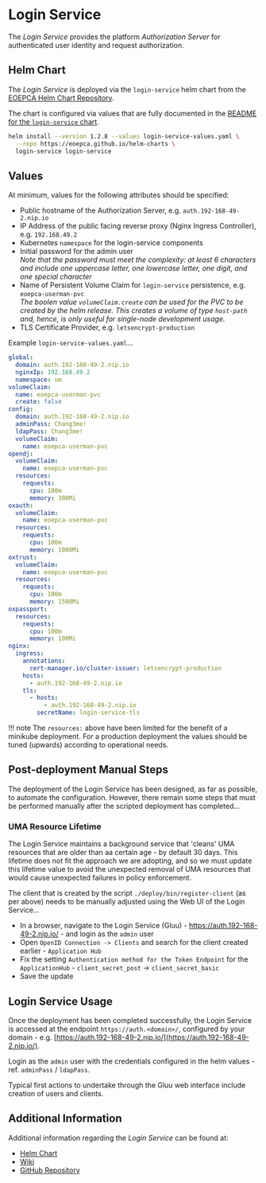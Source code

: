 # Login Service

The _Login Service_ provides the platform _Authorization Server_ for authenticated user identity and request authorization.

## Helm Chart

The _Login Service_ is deployed via the `login-service` helm chart from the [EOEPCA Helm Chart Repository](https://eoepca.github.io/helm-charts).

The chart is configured via values that are fully documented in the [README for the `login-service` chart](https://github.com/EOEPCA/helm-charts/tree/main/charts/login-service#readme).

```bash
helm install --version 1.2.8 --values login-service-values.yaml \
  --repo https://eoepca.github.io/helm-charts \
  login-service login-service
```

## Values

At minimum, values for the following attributes should be specified:

* Public hostname of the Authorization Server, e.g. `auth.192-168-49-2.nip.io`
* IP Address of the public facing reverse proxy (Nginx Ingress Controller), e.g. `192.168.49.2`
* Kubernetes `namespace` for the login-service components
* Initial password for the admin user<br>
  _Note that the password must meet the complexity: at least 6 characters and include one uppercase letter, one lowercase letter, one digit, and one special character_
* Name of Persistent Volume Claim for `login-service` persistence, e.g. `eoepca-userman-pvc`<br>
  _The boolen value `volumeClaim.create` can be used for the PVC to be created by the helm release. This creates a volume of type `host-path` and, hence, is only useful for single-node development usage._
* TLS Certificate Provider, e.g. `letsencrypt-production`

Example `login-service-values.yaml`...
```yaml
global:
  domain: auth.192-168-49-2.nip.io
  nginxIp: 192.168.49.2
  namespace: um
volumeClaim:
  name: eoepca-userman-pvc
  create: false
config:
  domain: auth.192-168-49-2.nip.io
  adminPass: Chang3me!
  ldapPass: Chang3me!
  volumeClaim:
    name: eoepca-userman-pvc
opendj:
  volumeClaim:
    name: eoepca-userman-pvc
  resources:
    requests:
      cpu: 100m
      memory: 300Mi
oxauth:
  volumeClaim:
    name: eoepca-userman-pvc
  resources:
    requests:
      cpu: 100m
      memory: 1000Mi
oxtrust:
  volumeClaim:
    name: eoepca-userman-pvc
  resources: 
    requests:
      cpu: 100m
      memory: 1500Mi
oxpassport:
  resources:
    requests:
      cpu: 100m
      memory: 100Mi
nginx:
  ingress:
    annotations:
      cert-manager.io/cluster-issuer: letsencrypt-production
    hosts:
      - auth.192-168-49-2.nip.io
    tls:
      - hosts:
          - auth.192-168-49-2.nip.io
        secretName: login-service-tls
```

!!! note
    The `resources:` above have been limited for the benefit of a minikube deployment. For a production deployment the values should be tuned (upwards) according to operational needs.

## Post-deployment Manual Steps

The deployment of the Login Service has been designed, as far as possible, to automate the configuration. However, there remain some steps that must be performed manually after the scripted deployment has completed...

### UMA Resource Lifetime

The Login Service maintains a background service that 'cleans' UMA resources that are older than aa certain age - by default 30 days. This lifetime does not fit the approach we are adopting, and so we must update this lifetime value to avoid the unexpected removal of UMA resources that would cause unexpected failures in policy enforcement.

The client that is created by the script `./deploy/bin/register-client` (as per above) needs to be manually adjusted using the Web UI of the Login Service...

* In a browser, navigate to the Login Service (Gluu) - https://auth.192-168-49-2.nip.io/ - and login as the `admin` user
* Open `OpenID Connection -> Clients` and search for the client created earlier - `Application Hub`
* Fix the setting `Authentication method for the Token Endpoint`  for the `ApplicationHub` - `client_secret_post` -> `client_secret_basic`
* Save the update


## Login Service Usage

Once the deployment has been completed successfully, the Login Service is accessed at the endpoint `https://auth.<domain>/`, configured by your domain - e.g. [https://auth.192-168-49-2.nip.io/](https://auth.192-168-49-2.nip.io/).

Login as the `admin` user with the credentials configured in the helm values - ref. `adminPass` / `ldapPass`.

Typical first actions to undertake through the Gluu web interface include creation of users and clients.

## Additional Information

Additional information regarding the _Login Service_ can be found at:

* [Helm Chart](https://github.com/EOEPCA/helm-charts/tree/main/charts/login-service)
* [Wiki](https://github.com/EOEPCA/um-login-service/wiki)
* [GitHub Repository](https://github.com/EOEPCA/um-login-service)
